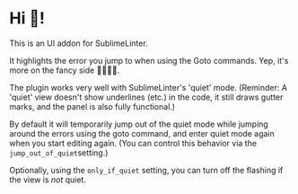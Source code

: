 # Hi :wave:!

This is an UI addon for SublimeLinter.

It highlights the error you jump to when using the Goto commands. Yep, it's more on the fancy side :man_juggling::woman_juggling:.

The plugin works very well with SublimeLinter's 'quiet' mode. (Reminder: A 'quiet' view doesn't show underlines (etc.) in the code, it still draws gutter marks, and the panel is also fully functional.) 

By default it will temporarily jump out of the quiet mode while jumping around the errors using the goto command, and enter quiet mode again when you start editing again. (You can control this behavior via the `jump_out_of_quiet`setting.)

Optionally, using the `only_if_quiet` setting, you can turn off the flashing if the view is *not* quiet.



